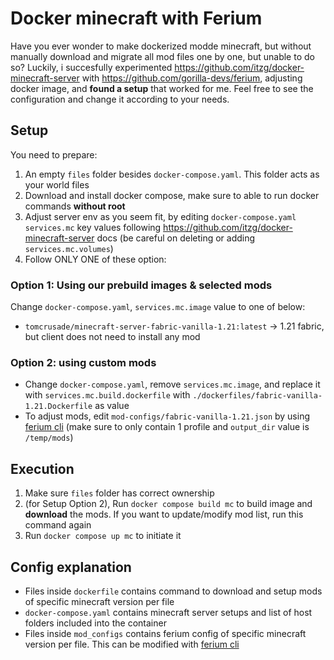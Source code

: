 # Docker minecraft with Ferium
Have you ever wonder to make dockerized modde minecraft, but without manually download and migrate all mod files one by one, but unable to do so?
Luckily, i succesfully experimented https://github.com/itzg/docker-minecraft-server with https://github.com/gorilla-devs/ferium, adjusting docker image, and **found a setup** that worked for me. Feel free to see the configuration and change it according to your needs.

## Setup
You need to prepare:
1. An empty `files` folder besides `docker-compose.yaml`. This folder acts as your world files
2. Download and install docker compose, make sure to able to run docker commands **without root**
3. Adjust server env as you seem fit, by editing `docker-compose.yaml` `services.mc` key values following https://github.com/itzg/docker-minecraft-server docs (be careful on deleting or adding `services.mc.volumes`)
4. Follow ONLY ONE of these option:

### Option 1: Using our prebuild images & selected mods
Change `docker-compose.yaml`, `services.mc.image` value to one of below:
- `tomcrusade/minecraft-server-fabric-vanilla-1.21:latest` -> 1.21 fabric, but client does not need to install any mod

### Option 2: using custom mods
- Change `docker-compose.yaml`, remove `services.mc.image`, and replace it with `services.mc.build.dockerfile` with `./dockerfiles/fabric-vanilla-1.21.Dockerfile` as value
- To adjust mods, edit `mod-configs/fabric-vanilla-1.21.json` by using [ferium cli](https://github.com/gorilla-devs/ferium) (make sure to only contain 1 profile and `output_dir` value is `/temp/mods`)

## Execution
1. Make sure `files` folder has correct ownership
2. (for Setup Option 2), Run `docker compose build mc` to build image and **download** the mods. If you want to update/modify mod list, run this command again
3. Run `docker compose up mc` to initiate it

## Config explanation
- Files inside `dockerfile` contains command to download and setup mods of specific minecraft version per file
- `docker-compose.yaml` contains minecraft server setups and list of host folders included into the container
- Files inside `mod_configs` contains ferium config of specific minecraft version per file. This can be modified with [ferium cli](https://github.com/gorilla-devs/ferium)

